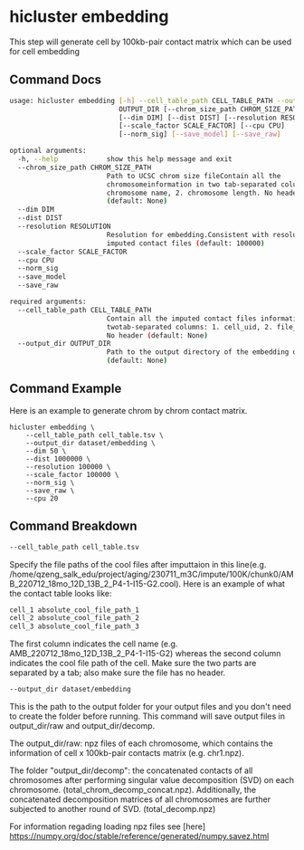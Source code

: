 # hicluster embedding
This step will generate cell by 100kb-pair contact matrix which can be used for cell embedding

## Command Docs
```bash
usage: hicluster embedding [-h] --cell_table_path CELL_TABLE_PATH --output_dir
                           OUTPUT_DIR [--chrom_size_path CHROM_SIZE_PATH]
                           [--dim DIM] [--dist DIST] [--resolution RESOLUTION]
                           [--scale_factor SCALE_FACTOR] [--cpu CPU]
                           [--norm_sig] [--save_model] [--save_raw]

optional arguments:
  -h, --help            show this help message and exit
  --chrom_size_path CHROM_SIZE_PATH
                        Path to UCSC chrom size fileContain all the
                        chromosomeinformation in two tab-separated columns:1.
                        chromosome name, 2. chromosome length. No header
                        (default: None)
  --dim DIM
  --dist DIST
  --resolution RESOLUTION
                        Resolution for embedding.Consistent with resolution of
                        imputed contact files (default: 100000)
  --scale_factor SCALE_FACTOR
  --cpu CPU
  --norm_sig
  --save_model
  --save_raw

required arguments:
  --cell_table_path CELL_TABLE_PATH
                        Contain all the imputed contact files information in
                        twotab-separated columns: 1. cell_uid, 2. file_path.
                        No header (default: None)
  --output_dir OUTPUT_DIR
                        Path to the output directory of the embedding output
                        (default: None)

```

## Command Example
Here is an example to generate chrom by chrom contact matrix. 
```
hicluster embedding \
    --cell_table_path cell_table.tsv \
    --output_dir dataset/embedding \
    --dim 50 \
    --dist 1000000 \
    --resolution 100000 \
    --scale_factor 100000 \
    --norm_sig \
    --save_raw \
    --cpu 20 
```

## Command Breakdown

```bash
--cell_table_path cell_table.tsv
```
Specify the file paths of the cool files after imputtaion in this line(e.g. /home/qzeng_salk_edu/project/aging/230711_m3C/impute/100K/chunk0/AMB_220712_18mo_12D_13B_2_P4-1-I15-G2.cool). Here is an example of what the contact table looks like:

```bash
cell_1 absolute_cool_file_path_1
cell_2 absolute_cool_file_path_2
cell_3 absolute_cool_file_path_3
```
The first column indicates the cell name (e.g. AMB_220712_18mo_12D_13B_2_P4-1-I15-G2) whereas the second column indicates the cool file path of the cell. Make sure the two parts are separated by a tab; also make sure the file has no header.

```bash
--output_dir dataset/embedding
```
This is the path to the output folder for your output files and you don't need to create the folder before running. This command will save output files in output_dir/raw and output_dir/decomp. 

The output_dir/raw: npz files of each chromosome, which contains the information of cell x 100kb-pair contacts matrix (e.g. chr1.npz). 

The folder "output_dir/decomp": the concatenated contacts of all chromosomes after performing singular value decomposition (SVD) on each chromosome. (total_chrom_decomp_concat.npz). Additionally, the concatenated decomposition matrices of all chromosomes are further subjected to another round of SVD. (total_decomp.npz)

For information regading loading npz files see [here] https://numpy.org/doc/stable/reference/generated/numpy.savez.html




